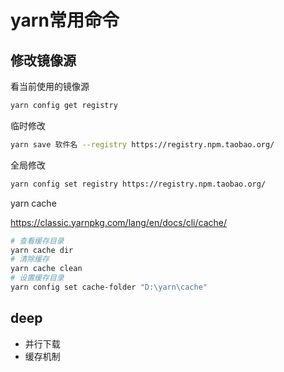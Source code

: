 # yarn常用命令

## 修改镜像源

看当前使用的镜像源

```sh
yarn config get registry
```

临时修改

```sh
yarn save 软件名 --registry https://registry.npm.taobao.org/
```

全局修改

```sh
yarn config set registry https://registry.npm.taobao.org/
```

yarn cache

<https://classic.yarnpkg.com/lang/en/docs/cli/cache/>

```sh
# 查看缓存目录
yarn cache dir
# 清除缓存
yarn cache clean
# 设置缓存目录
yarn config set cache-folder "D:\yarn\cache"
```

## deep

- 并行下载
- 缓存机制
